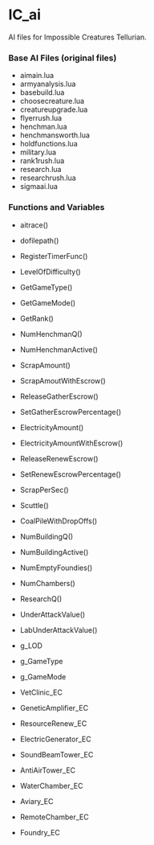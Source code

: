 # IC_ai
AI files for Impossible Creatures Tellurian. 


### Base AI Files (original files)

* aimain.lua
* armyanalysis.lua
* basebuild.lua
* choosecreature.lua
* creatureupgrade.lua
* flyerrush.lua
* henchman.lua
* henchmansworth.lua
* holdfunctions.lua
* military.lua
* rank1rush.lua
* research.lua
* researchrush.lua
* sigmaai.lua


### Functions and Variables

* aitrace()
* dofilepath()
* RegisterTimerFunc()
* LevelOfDifficulty()
* GetGameType()
* GetGameMode()
* GetRank()
* NumHenchmanQ()
* NumHenchmanActive()
* ScrapAmount()
* ScrapAmoutWithEscrow()
* ReleaseGatherEscrow()
* SetGatherEscrowPercentage()
* ElectricityAmount()
* ElectricityAmountWithEscrow()
* ReleaseRenewEscrow()
* SetRenewEscrowPercentage()
* ScrapPerSec()
* Scuttle()
* CoalPileWithDropOffs()
* NumBuildingQ()
* NumBuildingActive()
* NumEmptyFoundies()
* NumChambers()
* ResearchQ()
* UnderAttackValue()
* LabUnderAttackValue()




* g_LOD
* g_GameType
* g_GameMode
* VetClinic_EC
* GeneticAmplifier_EC
* ResourceRenew_EC
* ElectricGenerator_EC
* SoundBeamTower_EC
* AntiAirTower_EC
* WaterChamber_EC
* Aviary_EC
* RemoteChamber_EC
* Foundry_EC
